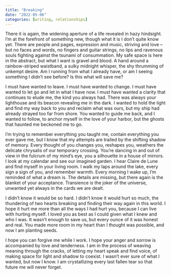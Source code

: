 ```yaml
---
title: "Breaking"
date: "2022-05-06"
categories: [writing, relationships]
---
```


There it is again, the widening aperture of a life revealed in hazy hindsight. I’m at the forefront of something new, though what it is I don’t quite know yet. There are people and pages, expression and music, striving and love – but no faces and words, no fingers and guitar strings, no lips and ravenous souls fighting against the tsunami of consummation. My safe space is here in the abstract, but what I want is gravel and blood. A hand around a rainbow-striped waistband, a sulky midnight whisper, the shy thrumming of unkempt desire. Am I running from what I already have, or am I seeing something I didn’t see before? Is this what will save me?

I must have wanted to leave. I must have wanted to change. I must have wanted to let go and let in what I have now. I must have wanted a clarity that continues to elude me, the kind you always had. There was always your lighthouse and its beacon revealing me in the dark. I wanted to hold the light and find my way back to you and reclaim what was ours, but my ship had already strayed too far from shore. You wanted to guide me back, and I wanted to follow, to anchor myself in the love of your harbor, but the ghosts that haunted me beckoned me to go.

I’m trying to remember everything you taught me, contain everything you ever gave me, but I know that my attempts are trailed by the shifting shadow of memory. Every thought of you changes you, reshapes you, weathers the delicate chrysalis of our temporary crossing. You’re dancing in and out of view in the fulcrum of my mind’s eye, you a silhouette in a house of mirrors. I look at my calendar and see our imagined garden. I hear Claire de Lune and find myself in your living room. I walk my laps around the lake, every sign a sign of you, and remember warmth. Every morning I wake up, I’m reminded of what a dream is. The details are missing, but there again is the blanket of your acceptance. Transience is the joker of the universe, unwanted yet always in the cards we are dealt.

I didn’t know it would be so hard. I didn’t know it would hurt so much, the thundering of two hearts breaking and finding their way again in this world. I hope it hurt me more than all the ways I had hurt you, because I can live with hurting myself. I loved you as best as I could given what I knew and who I was. It wasn’t enough to save us, but every ounce of it was honest and real. You made more room in my heart than I thought was possible, and now I am planting seeds.

I hope you can forgive me while I work. I hope your anger and sorrow is accompanied by love and tenderness. I am in the process of weaving meaning through the cracks, of letting my heart speak and find voice, of making space for light and shadow to coexist. I wasn’t ever sure of what I wanted, but now I know. I am crystallizing every last fallen tear so that future me will never forget.